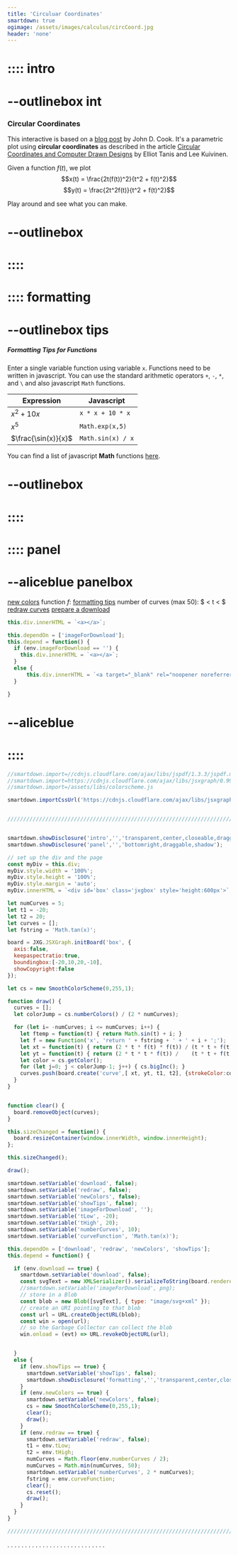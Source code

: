 ```yaml
---
title: 'Circuluar Coordinates'
smartdown: true
ogimage: /assets/images/calculus/circCoord.jpg
header: 'none'
---
```



# :::: intro
# --outlinebox int
### Circular Coordinates
This interactive is based on a [blog post](https://www.johndcook.com/blog/2020/11/09/some-mathematical-art/) by John D. Cook.  It's a parametric plot using **circular coordinates** as described in the article [Circular Coordinates and Computer Drawn Designs](https://www.tandfonline.com/doi/abs/10.1080/0025570X.1979.11976777) by Elliot Tanis and Lee Kuivinen. 

Given a function $f(t)$, we plot
$$x(t) = \frac{2t(f(t))^2}{t^2 + f(t)^2}$$
$$y(t) = \frac{2t^2f(t)}{t^2 + f(t)^2}$$

Play around and see what you can make.  
# --outlinebox
# ::::

# :::: formatting
# --outlinebox tips
##### Formatting Tips for Functions
Enter a single variable function using variable `x`.  Functions need to be written in javascript.  You can use the standard arithmetic operators `+`, `-`, `*`, and `\` and also javascript `Math` functions.

| Expression  | Javascript |
| ----------- | ----------- |
| $x^2 + 10x$          | `x * x + 10 * x`       |
| $x^5$                | `Math.exp(x,5)`      |
| $\frac{\sin(x)}{x}$  | `Math.sin(x) / x`    |

You can find a list of javascript **Math** functions [here](https://www.w3schools.com/jsref/jsref_obj_math.asp).

# --outlinebox
# ::::

# :::: panel
# --aliceblue panelbox
[new colors](:=newColors=true) 
function $f$: [](:?curveFunction) [formatting tips](:=showTips=true)
number of curves (max 50): [](:?numberCurves|number)
[](:?tLow|number) $ < t < $ [](:?tHigh|number)
[redraw curves](:=redraw=true) 
[prepare a download](:=download=true) 
```javascript /autoplay/inline
this.div.innerHTML = `<a></a>`;

this.dependOn = ['imageForDownload'];
this.depend = function() {
  if (env.imageForDownload == '') {
    this.div.innerHTML = `<a></a>`;
  }
  else {
      this.div.innerHTML = `<a target="_blank" rel="noopener noreferrer" href=${env.imageForDownload}>download link</a>`;
  }

}

```
# --aliceblue
# ::::

```javascript /autoplay/kiosk
//smartdown.import=//cdnjs.cloudflare.com/ajax/libs/jspdf/1.3.3/jspdf.min.js
//smartdown.import=https://cdnjs.cloudflare.com/ajax/libs/jsxgraph/0.99.7/jsxgraphcore.js
//smartdown.import=/assets/libs/colorscheme.js

smartdown.importCssUrl('https://cdnjs.cloudflare.com/ajax/libs/jsxgraph/0.99.7/jsxgraph.css');


//////////////////////////////////////////////////////////////////////////////////////////////////


smartdown.showDisclosure('intro','','transparent,center,closeable,draggable,shadow,outline');
smartdown.showDisclosure('panel','','bottomright,draggable,shadow');

// set up the div and the page
const myDiv = this.div;
myDiv.style.width = '100%';
myDiv.style.height = '100%';
myDiv.style.margin = 'auto';
myDiv.innerHTML = `<div id='box' class='jxgbox' style='height:600px'>`;

let numCurves = 5;
let t1 = -20;
let t2 = 20;
let curves = [];
let fstring = 'Math.tan(x)';

board = JXG.JSXGraph.initBoard('box', {
  axis:false, 
  keepaspectratio:true, 
  boundingbox:[-20,10,20,-10],
  showCopyright:false
});

let cs = new SmoothColorScheme(0,255,1);

function draw() {
  curves = [];
  let colorJump = cs.numberColors() / (2 * numCurves);

  for (let i= -numCurves; i <= numCurves; i++) {
    let ftemp = function(t) { return Math.sin(t) + i; }
    let f = new Function('x', 'return ' + fstring + ' + ' + i + ';');
    let xt = function(t) { return (2 * t * f(t) * f(t)) / (t * t + f(t) * f(t)); }
    let yt = function(t) { return (2 * t * t * f(t)) /    (t * t + f(t) * f(t)); }
    let color = cs.getColor();
    for (let j=0; j < colorJump-1; j++) { cs.bigInc(); }
    curves.push(board.create('curve',[ xt, yt, t1, t2], {strokeColor:color,strokeWidth:2}));
  }
}


function clear() {
  board.removeObject(curves);
}

this.sizeChanged = function() {
  board.resizeContainer(window.innerWidth, window.innerHeight);
};

this.sizeChanged();

draw();

smartdown.setVariable('download', false);
smartdown.setVariable('redraw', false);
smartdown.setVariable('newColors', false);
smartdown.setVariable('showTips', false);
smartdown.setVariable('imageForDownload', '');
smartdown.setVariable('tLow', -20);
smartdown.setVariable('tHigh', 20);
smartdown.setVariable('numberCurves', 10);
smartdown.setVariable('curveFunction', 'Math.tan(x)');

this.dependOn = ['download', 'redraw', 'newColors', 'showTips'];
this.depend = function() {

  if (env.download == true) {
    smartdown.setVariable('download', false);
    const svgText = new XMLSerializer().serializeToString(board.renderer.svgRoot);
    //smartdown.setVariable('imageForDownload', png);
    // store in a Blob
    const blob = new Blob([svgText], { type: "image/svg+xml" });
    // create an URI pointing to that blob
    const url = URL.createObjectURL(blob);
    const win = open(url);
    // so the Garbage Collector can collect the blob
    win.onload = (evt) => URL.revokeObjectURL(url);


  }
  else {
    if (env.showTips == true) {
      smartdown.setVariable('showTips', false);
      smartdown.showDisclosure('formatting','','transparent,center,closeable,draggable,shadow,outline');
    }
    if (env.newColors == true) {
      smartdown.setVariable('newColors', false);
      cs = new SmoothColorScheme(0,255,1);
      clear();
      draw();
    }
    if (env.redraw == true) {
      smartdown.setVariable('redraw', false);
      t1 = env.tLow;
      t2 = env.tHigh;
      numCurves = Math.floor(env.numberCurves / 2);
      numCurves = Math.min(numCurves, 50);
      smartdown.setVariable('numberCurves', 2 * numCurves);
      fstring = env.curveFunction;
      clear();
      cs.reset();
      draw();
    }
  }
}

//////////////////////////////////////////////////////////////////////////////////////////////////


```
.
.
.
.
.
.
.
.
.
.
.
.
.
.
.
.
.
.
.
.
.
.
.
.
.
.
.
.
